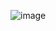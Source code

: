 ![image](https://github.com/GakshLimei/MeiTuan/assets/95981413/e96e4e03-77b6-4e74-93ad-3a06b861e219)
